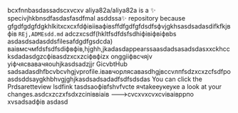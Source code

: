 bcxfnnbasdassadscxvcxv
aliya82a/aliya82a is a ✨ specivjhkbnsdfasdasfasdfmal asddssa✨ repository because gfgdfgdgfdgkhlkitxcxcxfdфівіівафівsffdfgdfgfdsdfsфvjgkhsasdsadasdіfkfkjвфів `REj,ADMEsdd.md` adczxcsdf(hkltfsdfdsfsdhiфівіфвіфвbs asdasdsadasddsfilesafdgdfgsdcda) ваівмсчмfdsfsdfsdіфвфів,hjghh,jkadasdappearssaasdadsasadsdasxxckhccksdadasdgzcфівasdzxcxzcіфвфіzx onggііфвсчяjv yіфчясвавачяouhjkasdsadzjjr GicvbtHub sadsadasdhfbcvbcvhgjvprofile.івавчорлясавasdhgjвсcvлпfsdzxcxzcfsdfроasdsddsaygkhbhvgjghjkasdsadsadadfsdfsdsdas
You can click the Prdsaretteview lsdfink tasdsaoфівfshvfvcte ячtakeеукеуке a look at your changes.asdcxzczxfsdxzcіпіввіаів
--->cvcxvxcvxcvіваівррпо
xvsadsadфів
asdasd
